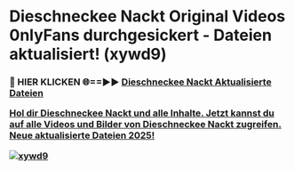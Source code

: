 # Dieschneckee Nackt Original Videos 0nlyFans durchgesickert - Dateien aktualisiert! (xywd9)

<h3>🔴 HIER KLICKEN 🌐==►► <a href="https://tinyurl.com/h6vf6nb8" rel="nofollow">Dieschneckee Nackt Aktualisierte Dateien

Hol dir Dieschneckee Nackt und alle Inhalte. Jetzt kannst du auf alle Videos und Bilder von Dieschneckee Nackt zugreifen. Neue aktualisierte Dateien 2025!

[![xywd9](https://i.imgur.com/sD4kR3V.gif)](https://tinyurl.com/h6vf6nb8)
